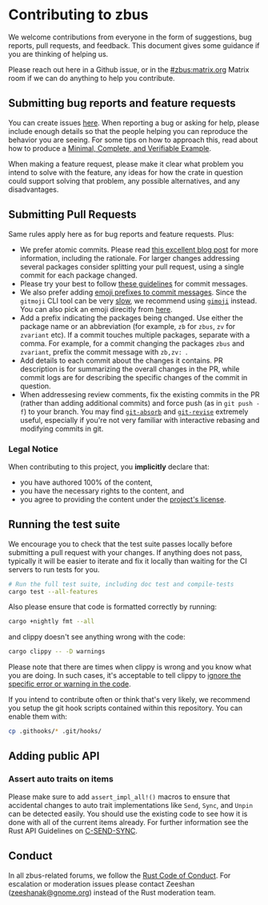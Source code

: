 # Contributing to zbus

We welcome contributions from everyone in the form of suggestions, bug reports, pull requests, and
feedback. This document gives some guidance if you are thinking of helping us.

Please reach out here in a Github issue, or in the
[#zbus:matrix.org](https://matrix.to/#/#zbus:matrix.org) Matrix room if we can do anything to help
you contribute.

## Submitting bug reports and feature requests

You can create issues [here](https://github.com/dbus2/zbus/issues/new). When
reporting a bug or asking for help, please include enough details so that the people helping you
can reproduce the behavior you are seeing. For some tips on how to approach this, read about how to
produce a [Minimal, Complete, and Verifiable Example](https://stackoverflow.com/help/mcve).

When making a feature request, please make it clear what problem you intend to solve with the
feature, any ideas for how the crate in question could support solving that problem, any possible
alternatives, and any disadvantages.

## Submitting Pull Requests

Same rules apply here as for bug reports and feature requests. Plus:

* We prefer atomic commits. Please read
  [this excellent blog post](https://www.aleksandrhovhannisyan.com/blog/atomic-git-commits/) for
  more information, including the rationale. For larger changes addressing several packages
  consider splitting your pull request, using a single commit for each package changed.
* Please try your best to follow [these guidelines](https://handbook.gnome.org/development/commit-messages.html) for
  commit messages.
* We also prefer adding [emoji prefixes to commit messages](https://gitmoji.carloscuesta.me/). Since
  the `gitmoji` CLI tool can be very [slow](https://github.com/zeenix/gimoji#rationale), we
  recommend using [`gimoji`](https://github.com/zeenix/gimoji) instead. You can also pick an emoji
  direcitly from [here](https://gitmoji.dev/).
* Add a prefix indicating the packages being changed. Use either the package name or an abbreviation
  (for example, `zb` for `zbus`, `zv` for `zvariant` etc). If a commit touches multiple packages,
  separate with a comma. For example, for a commit changing the packages `zbus` and `zvariant`,
  prefix the commit message with `zb,zv: `.
* Add details to each commit about the changes it contains. PR description is for summarizing the
  overall changes in the PR, while commit logs are for describing the specific changes of the
  commit in question.
* When addressesing review comments, fix the existing commits in the PR (rather than adding
  additional commits) and force push (as in `git push -f`) to your branch. You may find
  [`git-absorb`](https://github.com/tummychow/git-absorb) and
  [`git-revise`](https://github.com/mystor/git-revise) extremely useful, especially if you're not
  very familiar with interactive rebasing and modifying commits in git.

### Legal Notice

When contributing to this project, you **implicitly** declare that:

* you have authored 100% of the content,
* you have the necessary rights to the content, and
* you agree to providing the content under the [project's license](LICENSE).

## Running the test suite

We encourage you to check that the test suite passes locally before submitting a pull request with
your changes. If anything does not pass, typically it will be easier to iterate and fix it locally
than waiting for the CI servers to run tests for you.

```sh
# Run the full test suite, including doc test and compile-tests
cargo test --all-features
```

Also please ensure that code is formatted correctly by running:

```sh
cargo +nightly fmt --all
```

and clippy doesn't see anything wrong with the code:

```sh
cargo clippy -- -D warnings
```

Please note that there are times when clippy is wrong and you know what you are doing. In such
cases, it's acceptable to tell clippy to
[ignore the specific error or warning in the code](https://github.com/rust-lang/rust-clippy#allowingdenying-lints).

If you intend to contribute often or think that's very likely, we recommend you setup the git hook
scripts contained within this repository. You can enable them with:

```sh
cp .githooks/* .git/hooks/
```

## Adding public API

### Assert auto traits on items

Please make sure to add `assert_impl_all!()` macros to ensure that accidental changes to auto trait
implementations like `Send`, `Sync`, and `Unpin` can be detected easily. You should use the existing
code to see how it is done with all of the current items already. For further information see the
Rust API Guidelines on [C-SEND-SYNC].

## Conduct

In all zbus-related forums, we follow the
[Rust Code of Conduct](https://www.rust-lang.org/conduct.html). For escalation or moderation issues
please contact Zeeshan (zeeshanak@gnome.org) instead of the Rust moderation team.

[C-SEND-SYNC]: https://rust-lang.github.io/api-guidelines/interoperability.html#c-send-sync
